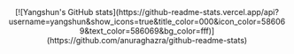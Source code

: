 <div align="center">
  [![Yangshun's GitHub stats](https://github-readme-stats.vercel.app/api?username=yangshun&show_icons=true&title_color=000&icon_color=586069&text_color=586069&bg_color=fff)](https://github.com/anuraghazra/github-readme-stats)
</div>
